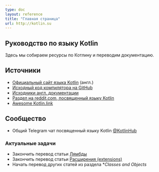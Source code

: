 ```yaml
---
type: doc
layout: reference
title: "Главная страница"
url: http://kotlin.su
---
```



## Руководство по языку Kotlin

Здесь мы собираем ресурсы по Котлину и переводим документацию.


## Источники

* [Официальный сайт языка Kotlin](https://kotlinlang.org) (англ.)
* [Исходный код компилятора на GitHub](https://github.com/JetBrains/kotlin)
* [Исходники англ. документации](https://github.com/JetBrains/kotlin-web-site/tree/master/pages/docs/reference)
* [Раздел на reddit.com, посвященный языку Kotlin](https://www.reddit.com/r/Kotlin)
* [Awesome Kotlin.link](http://kotlin.link)

## Сообщество
* Общий Telegram чат посвященный языку Kotlin [@KotlinHub](https://t.me/KotlinHub)

### Актуальные задачи
  * Закончить перевод статьи [Лямбды](http://www.kotlin.su/docs/reference/lambdas.html)
  * Закончить перевод статьи [Расширения (extensions)](http://www.kotlin.su/docs/reference/extensions.html)
  * Начать перевод других статей из раздела **Classes and Objects*
